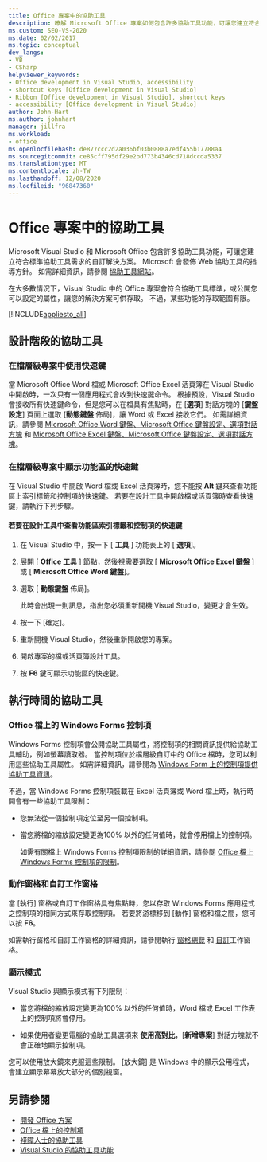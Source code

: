 ```yaml
---
title: Office 專案中的協助工具
description: 瞭解 Microsoft Office 專案如何包含許多協助工具功能，可讓您建立符合標準協助工具需求的自訂解決方案。
ms.custom: SEO-VS-2020
ms.date: 02/02/2017
ms.topic: conceptual
dev_langs:
- VB
- CSharp
helpviewer_keywords:
- Office development in Visual Studio, accessibility
- shortcut keys [Office development in Visual Studio]
- Ribbon [Office development in Visual Studio], shortcut keys
- accessibility [Office development in Visual Studio]
author: John-Hart
ms.author: johnhart
manager: jillfra
ms.workload:
- office
ms.openlocfilehash: de877ccc2d2a036bf03b0888a7edf455b17788a4
ms.sourcegitcommit: ce85cff795df29e2bd773b4346cd718dccda5337
ms.translationtype: MT
ms.contentlocale: zh-TW
ms.lasthandoff: 12/08/2020
ms.locfileid: "96847360"
---
```

# <a name="accessibility-in-office-projects"></a>Office 專案中的協助工具

Microsoft Visual Studio 和 Microsoft Office 包含許多協助工具功能，可讓您建立符合標準協助工具需求的自訂解決方案。 Microsoft 會發佈 Web 協助工具的指導方針。 如需詳細資訊，請參閱 [協助工具網站](https://www.microsoft.com/accessibility/)。

在大多數情況下，Visual Studio 中的 Office 專案會符合協助工具標準，或公開您可以設定的屬性，讓您的解決方案可供存取。 不過，某些功能的存取範圍有限。

[!INCLUDE[appliesto_all](../vsto/includes/appliesto-all-md.md)]

## <a name="accessibility-at-design-time"></a>設計階段的協助工具

### <a name="use-shortcut-keys-in-document-level-projects"></a>在檔層級專案中使用快速鍵
 當 Microsoft Office Word 檔或 Microsoft Office Excel 活頁簿在 Visual Studio 中開啟時，一次只有一個應用程式會收到快速鍵命令。 根據預設，Visual Studio 會接收所有快速鍵命令，但是您可以在檔具有焦點時，在 [**選項**] 對話方塊的 [**鍵盤設定**] 頁面上選取 [**動態鍵盤** 佈局]，讓 Word 或 Excel 接收它們。 如需詳細資訊，請參閱 [Microsoft Office Word 鍵盤、Microsoft Office 鍵盤設定、選項對話方塊](../vsto/microsoft-office-word-keyboard-microsoft-office-keyboard-settings-options-dialog-box.md) 和 [Microsoft Office Excel 鍵盤、Microsoft Office 鍵盤設定、選項對話方塊](../vsto/microsoft-office-excel-keyboard-microsoft-office-keyboard-settings-options-dialog-box.md)。

### <a name="display-shortcut-keys-for-the-ribbon-in-document-level-projects"></a>在檔層級專案中顯示功能區的快速鍵
 在 Visual Studio 中開啟 Word 檔或 Excel 活頁簿時，您不能按 **Alt** 鍵來查看功能區上索引標籤和控制項的快速鍵。 若要在設計工具中開啟檔或活頁簿時查看快速鍵，請執行下列步驟。

#### <a name="to-view-shortcut-keys-for-ribbon-tabs-and-controls-in-the-designer"></a>若要在設計工具中查看功能區索引標籤和控制項的快速鍵

1. 在 Visual Studio 中，按一下 [ **工具** ] 功能表上的 [ **選項**]。

2. 展開 [ **Office 工具** ] 節點，然後視需要選取 [ **Microsoft Office Excel 鍵盤** ] 或 [ **Microsoft Office Word 鍵盤**]。

3. 選取 [ **動態鍵盤** 佈局]。

     此時會出現一則訊息，指出您必須重新開機 Visual Studio，變更才會生效。

4. 按一下 [確定]。

5. 重新開機 Visual Studio，然後重新開啟您的專案。

6. 開啟專案的檔或活頁簿設計工具。

7. 按 **F6** 鍵可顯示功能區的快速鍵。

## <a name="accessibility-at-run-time"></a>執行時間的協助工具

### <a name="windows-forms-controls-on-office-documents"></a>Office 檔上的 Windows Forms 控制項
 Windows Forms 控制項會公開協助工具屬性，將控制項的相關資訊提供給協助工具輔助，例如螢幕讀取器。 當控制項位於檔層級自訂中的 Office 檔時，您可以利用這些協助工具屬性。 如需詳細資訊，請參閱為 [Windows Form 上的控制項提供協助工具資訊](/dotnet/framework/winforms/controls/providing-accessibility-information-for-controls-on-a-windows-form)。

 不過，當 Windows Forms 控制項裝載在 Excel 活頁簿或 Word 檔上時，執行時間會有一些協助工具限制：

- 您無法從一個控制項定位至另一個控制項。

- 當您將檔的縮放設定變更為100% 以外的任何值時，就會停用檔上的控制項。

  如需有關檔上 Windows Forms 控制項限制的詳細資訊，請參閱 [Office 檔上 Windows Forms 控制項的限制](../vsto/limitations-of-windows-forms-controls-on-office-documents.md)。

### <a name="actions-panes-and-custom-task-panes"></a>動作窗格和自訂工作窗格
 當 [執行] 窗格或自訂工作窗格具有焦點時，您以存取 Windows Forms 應用程式之控制項的相同方式來存取控制項。 若要將游標移到 [動作] 窗格和檔之間，您可以按 **F6**。

 如需執行窗格和自訂工作窗格的詳細資訊，請參閱執行 [窗格總覽](../vsto/actions-pane-overview.md) 和 [自訂](../vsto/custom-task-panes.md)工作窗格。

### <a name="display-modes"></a>顯示模式

Visual Studio 與顯示模式有下列限制：

- 當您將檔的縮放設定變更為100% 以外的任何值時，Word 檔或 Excel 工作表上的控制項將會停用。

- 如果使用者變更電腦的協助工具選項來 **使用高對比**，[**新增專案**] 對話方塊就不會正確地顯示控制項。

您可以使用放大鏡來克服這些限制。 [放大鏡] 是 Windows 中的顯示公用程式，會建立顯示幕幕放大部分的個別視窗。

## <a name="see-also"></a>另請參閱

- [開發 Office 方案](../vsto/developing-office-solutions.md)
- [Office 檔上的控制項](../vsto/controls-on-office-documents.md)
- [殘障人士的協助工具](../ide/reference/accessibility-features-of-visual-studio.md)
- [Visual Studio 的協助工具功能](../ide/reference/accessibility-features-of-visual-studio.md)